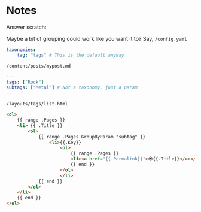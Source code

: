 # Notes

Answer scratch: 

Maybe a bit of grouping could work like you want it to? Say, 
`/config.yaml`
```yaml
taxonomies:
    tag: "tags" # This is the default anyway
```
`/content/posts/mypost.md`
```yaml
---
tags: ["Rock"]
subtags: ["Metal"] # Not a taxonomy, just a param
---
```
`/layouts/tags/list.html`
```html
<ol>
    {{ range .Pages }}
    <li> {{ .Title }}
        <ol> 
            {{ range .Pages.GroupByParam "subtag" }}
                <li>{{.Key}}
                    <ol>
                        {{ range .Pages }}
                        <li><a href="{{.Permalink}}">😎{{.Title}}</a></li>
                        {{ end }}
                    </ol>
                    </li>
            {{ end }}
        </ol>
    </li>
    {{ end }}
</ol>
```